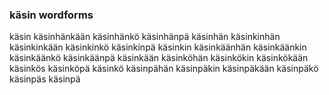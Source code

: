 
### käsin wordforms

käsin
käsinhänkään
käsinhänkö
käsinhänpä
käsinhän
käsinkinhän
käsinkinkään
käsinkinkö
käsinkinpä
käsinkin
käsinkäänhän
käsinkäänkin
käsinkäänkö
käsinkäänpä
käsinkään
käsinköhän
käsinkökin
käsinkökään
käsinkös
käsinköpä
käsinkö
käsinpähän
käsinpäkin
käsinpäkään
käsinpäkö
käsinpäs
käsinpä


